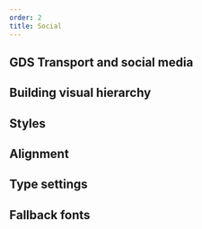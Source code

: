 ```yaml
---
order: 2
title: Social
---
```


## GDS Transport and social media

## Building visual hierarchy

## Styles

## Alignment

## Type settings

## Fallback fonts
